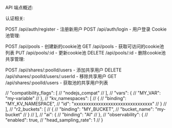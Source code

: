 API 端点概述:

认证相关:

POST /api/auth/register - 注册新用户
POST /api/auth/login - 用户登录
Cookie池管理:

POST /api/pools - 创建新的cookie池
GET /api/pools - 获取可访问的cookie池列表
PUT /api/pools/:id - 更新cookie池
DELETE /api/pools/:id - 删除cookie池
共享管理:

POST /api/shares/:poolId/users - 添加共享用户
DELETE /api/shares/:poolId/users/:userId - 移除共享用户
GET /api/shares/:poolId/users - 获取池的共享用户列表



  // "compatibility_flags": [
  //   "nodejs_compat"
  // ],
  // "vars": {
  //   "MY_VAR": "my-variable"
  // },
  // "kv_namespaces": [
  //   {
  //     "binding": "MY_KV_NAMESPACE",
  //     "id": "xxxxxxxxxxxxxxxxxxxxxxxxxxxxxxxx"
  //   }
  // ],
  // "r2_buckets": [
  //   {
  //     "binding": "MY_BUCKET",
  //     "bucket_name": "my-bucket"
  //   }
  // ],
  // "ai": {
  //   "binding": "AI"
  // },
  // "observability": {
  //   "enabled": true,
  //   "head_sampling_rate": 1
  // }